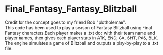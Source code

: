 # Final_Fantasy_Fantasy_Blitzball
Credit for the concept goes to my friend Bob "plotholeman".  
This code has been used to play a season of Fantasy Blitzball using Final Fantasy characters.Each player makes a .txt doc with their team name and player names, then gives each player stats in ATK, END, CA, SHT, PAS, BLK.  The engine simulates a game of Blitzball and outputs a play-by-play to a .txt file.
